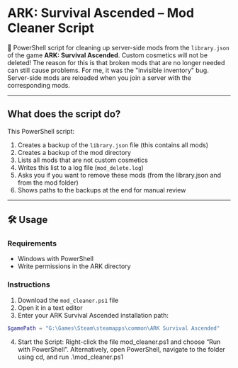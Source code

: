 # ARK: Survival Ascended – Mod Cleaner Script

🧹 PowerShell script for cleaning up server-side mods from the `library.json` of the game **ARK: Survival Ascended**. Custom cosmetics will not be deleted! The reason for this is that broken mods that are no longer needed can still cause problems. For me, it was the "invisible inventory" bug. Server-side mods are reloaded when you join a server with the corresponding mods.

---

## What does the script do?

This PowerShell script:

1. Creates a backup of the `library.json` file (this contains all mods)
2. Creates a backup of the mod directory
3. Lists all mods that are not custom cosmetics
4. Writes this list to a log file (`mod_delete.log`)
5. Asks you if you want to remove these mods (from the library.json and from the mod folder)
6. Shows paths to the backups at the end for manual review

---

## 🛠️ Usage

### Requirements

- Windows with PowerShell
- Write permissions in the ARK directory

### Instructions

1. Download the `mod_cleaner.ps1` file
2. Open it in a text editor
3. Enter your ARK Survival Ascended installation path:

```powershell
$gamePath = "G:\Games\Steam\steamapps\common\ARK Survival Ascended"
```
4. Start the Script: Right-click the file mod_cleaner.ps1 and choose “Run with PowerShell”. Alternatively, open PowerShell, navigate to the folder using cd, and run .\mod_cleaner.ps1
